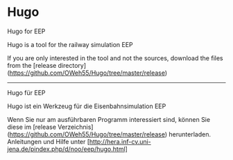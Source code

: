 # Hugo
Hugo for EEP

Hugo is a tool for the railway simulation EEP

If you are only interested in the tool and not the sources, 
download the files from the [release directory]
(https://github.com/OWeh55/Hugo/tree/master/release)

-------------------------------------------------------
Hugo für EEP

Hugo ist ein Werkzeug für die Eisenbahnsimulation EEP

Wenn Sie nur am ausführbaren Programm interessiert sind, können
Sie diese im [release Verzeichnis]
(https://github.com/OWeh55/Hugo/tree/master/release) herunterladen.
Anleitungen und Hilfe unter [http://hera.inf-cv.uni-jena.de/pindex.php/d/noo/eep/hugo.html]

